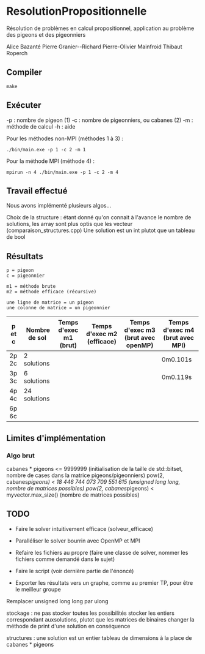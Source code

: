 # ResolutionPropositionnelle

Résolution de problèmes en calcul propositionnel, application au problème des pigeons et des pigeonniers

Alice Bazanté
Pierre Granier--Richard
Pierre-Olivier Mainfroid
Thibaut Roperch

## Compiler

    make

## Exécuter

-p : nombre de pigeon (1)
-c : nombre de pigeonniers, ou cabanes (2)
-m : méthode de calcul
-h : aide

Pour les méthodes non-MPI (méthodes 1 à 3) :

    ./bin/main.exe -p 1 -c 2 -m 1

Pour la méthode MPI (méthode 4) :

    mpirun -n 4 ./bin/main.exe -p 1 -c 2 -m 4

## Travail effectué

Nous avons implémenté plusieurs algos...

Choix de la structure : étant donné qu'on connait à l'avance le nombre de solutions, les array sont plus optis que les vecteur (comparaison_structures.cpp)
Une solution est un int plutot que un tableau de bool

## Résultats

    p = pigeon
    c = pigeonnier

    m1 = méthode brute
    m2 = méthode efficace (récursive)

    une ligne de matrice = un pigeon
    une colonne de matrice = un pigeonnier

| p et c | Nombre de sol | Temps d'exec m1 (brut) | Temps d'exec m2 (efficace) | Temps d'exec m3 (brut avec openMP) | Temps d'exec m4 (brut avec MPI) |
|--------|---------------|------------------------|----------------------------|------------------------------------|---------------------------------|
| 2p 2c  | 2 solutions   |                        |                            |                                    | 0m0.101s                        |
| 3p 3c  | 6 solutions   |                        |                            |                                    | 0m0.119s                        |
| 4p 4c  | 24 solutions  |                        |                            |                                    |                                 |
| 6p 6c  |               |                        |                            |                                    |                                 |

## Limites d'implémentation

### Algo brut

cabanes * pigeons <= 9999999 (initialisation de la taille de std::bitset, nombre de cases dans la matrice pigeons/pigeonniers)
pow(2, cabanes*pigeons) < 18 446 744 073 709 551 615 (unsigned long long, nombre de matrices possibles)
pow(2, cabanes*pigeons) < myvector.max_size() (nombre de matrices possibles)


## TODO

* Faire le solver intuitivement efficace (solveur_efficace)
* Paralléliser le solver bourrin avec OpenMP et MPI

* Refaire les fichiers au propre (faire une classe de solver, nommer les fichiers comme demandé dans le sujet)

* Faire le script (voir dernière partie de l'énoncé)
* Exporter les résultats vers un graphe, comme au premier TP, pour être le meilleur groupe

Remplacer unsigned long long par ulong

stockage :
ne pas stocker toutes les possibilités
stocker les entiers correspondant auxsolutions, plutot que les matrices de binaires
changer la méthode de print d'une solution en conséquence

structures :
une solution est un entier
tableau de dimensions à la place de cabanes * pigeons
